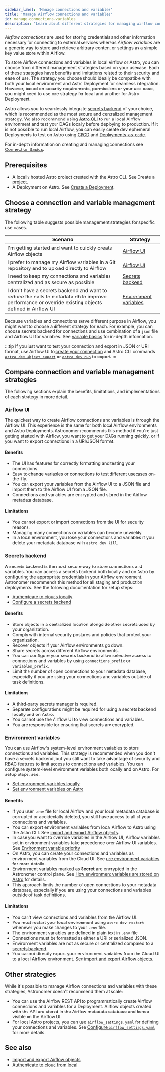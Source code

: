 ```yaml
---
sidebar_label: 'Manage connections and variables'
title: 'Manage Airflow connections and variables'
id: manage-connections-variables
description: "Learn about different strategies for managing Airflow connections and variables in local environments and on Astro"
---
```


*Airflow connections* are used for storing credentials and other information necessary for connecting to external services whereas *Airflow variables* are a generic way to store and retrieve arbitrary content or settings as a simple key value store within Airflow.

To store Airflow connections and variables in local Airflow or Astro, you can choose from different management strategies based on your usecase. Each of these strategies have benefits and limitations related to their security and ease of use. The strategy you choose should ideally be compatible with both your local environment and Astro Deployment for seamless integration. However, based on security requirements, permissions or your use-case, you might need to use one strategy for local and another for Astro Deployment.

Astro allows you to seamlessly integrate [secrets backend](secrets-backend.md) of your choice, which is recommended as the most secure and centralized management strategy. We also recommend using [Astro CLI](cli/overview.md) to run a local Airflow environment and test your DAGs locally before deploying to production. If it is not possible to run local Airflow, you can easily create dev ephemeral Deployments to test on Astro using [CI/CD](set-up-ci-cd.md#create-a-cicd-pipeline) and [Deployments-as-code](manage-deployments-as-code.md#create-a-deployment-from-a-template-file).

For in-depth information on creating and managing connections see [Connection Basics](https://docs.astronomer.io/learn/connections).

## Prerequisites

- A locally hosted Astro project created with the Astro CLI. See [Create a project](develop-project.md#create-an-astro-project).
- A Deployment on Astro. See [Create a Deployment](create-deployment.md).

## Choose a connection and variable management strategy

The following table suggests possible management strategies for specific use cases.

| Scenario | Strategy |
|----------|----------|
| I'm getting started and want to quickly create Airflow objects | [Airflow UI](https://docs.astronomer.io/learn/connections#defining-connections-in-the-airflow-ui) |
| I prefer to manage my Airflow variables in a Git repository and to upload directly to Airflow | [Airflow UI](https://docs.astronomer.io/learn/connections#defining-connections-in-the-airflow-ui) |
| I need to keep my connections and variables centralized and as secure as possible | [Secrets backend](secrets-backend.md#benefits) |
| I don't have a secrets backend and want to reduce the calls to metadata db to improve performance or override existing objects defined in Airflow UI | [Environment variables](environment-variables.md) |

Because variables and connections serve different purpose in Airflow, you might want to choose a different strategy for each. For example, you can choose secrets backend for connections and use combination of a `json` file and Airflow UI for variables. See [variable basics](https://docs.astronomer.io/learn/) for in-depth information.

:::tip
If you just want to test your connection and export in JSON or URI format, use Airflow UI to [create your connection](https://docs.astronomer.io/learn/connections#defining-connections-in-the-airflow-ui) and Astro CLI commands [`astro dev object export`](https://docs.astronomer.io/astro/cli/astro-dev-object-export) or [`astro dev run`](https://docs.astronomer.io/astro/cli/astro-dev-run) to export.
:::

## Compare connection and variable management strategies 

The following sections explain the benefits, limitations, and implementations of each strategy in more detail.

### Airflow UI

The quickest way to create Airflow connections and variables is through the Airflow UI. This experience is the same for both local Airflow environments and Astro Deployments. Astronomer recommends this method if you're just getting started with Airflow, you want to get your DAGs running quickly, or if you want to export connections in a URI/JSON format.

#### Benefits

- The UI has features for correctly formatting and testing your connections.
- Easy to change variables or connections to test different usecases on-the-fly.
- You can export your variables from the Airflow UI to a JSON file and import them to the Airflow UI from a JSON file.
- Connections and variables are encrypted and stored in the Airflow metadata database.

#### Limitations

- You cannot export or import connections from the UI for security reasons.
- Managing many connections or variables can become unwieldy.
- In a local environment, you lose your connections and variables if you delete your metadata database with `astro dev kill`.

### Secrets backend

A secrets backend is the most secure way to store connections and variables. You can access a secrets backend both locally and on Astro by configuring the appropriate credentials in your Airflow environment. Astronomer recommends this method for all staging and production deployments. See the following documentation for setup steps:

- [Authenticate to clouds locally](cli/authenticate-to-clouds.md)
- [Configure a secrets backend](secrets-backend.md)

#### Benefits

- Store objects in a centralized location alongside other secrets used by your organization.
- Comply with internal security postures and policies that protect your organization.
- Recover objects if your Airflow environments go down.
- Share secrets across different Airflow environments.
- You can configure your secrets backend to allow selective access to connections and variables by using `connections_prefix` or `variables_prefix`. 
- Limit the number of open connections to your metadata database, especially if you are using your connections and variables outside of task definitions.

#### Limitations

- A third-party secrets manager is required.
- Separate configurations might be required for using a secrets backend locally and on Astro.
- You cannot use the Airflow UI to view connections and variables.
- You are responsible for ensuring that secrets are encrypted.

### Environment variables

You can use Airflow's system-level environment variables to store connections and variables. This strategy is recommended when you don't have a secrets backend, but you still want to take advantage of security and RBAC features to limit access to connections and variables. You can configure system-level environment variables both locally and on Astro. For setup steps, see:

- [Set environment variables locally](develop-project.md#set-environment-variables-locally)
- [Set environment variables on Astro](environment-variables.md#add-airflow-connections-and-variables-using-environment-variables)

#### Benefits

- If you user `.env` file for local Airflow and your local metadata database is corrupted or accidentally deleted, you still have access to all of your connections and variables.
- You can export environment variables from local Airflow to Astro using the Astro CLI. See [import and export Airflow objects](import-export-airflow-objects#environment-variables).
- In case you want to override variables in the Airflow UI, Airflow variables set in environment variables take precedence over Airflow UI variables. See [Environment variable priority](environment-variables.md#environment-variable-priority)
- On Astro, you can create your connections and variables as environment variables from the Cloud UI. See [use environment variables](environment-variables.md#set-environment-variables-in-the-cloud-ui) for more details. 
- Environment variables marked as **Secret** are encrypted in the Astronomer control plane. See [How environment variables are stored on Astro](environment-variables.md#how-environment-variables-are-stored-on-astro) for details.
- This approach limits the number of open connections to your metadata database, especially if you are using your connections and variables outside of task definitions.

#### Limitations

- You can't view connections and variables from the Airflow UI. 
- You must restart your local environment using `astro dev restart` whenever you make changes to your `.env` file.
- The environment variables are defined in plain text in `.env` file.
- Connections must be formatted as either a URI or serialized JSON.
- Environment variables are not as secure or centralized compared to a [secrets backend](secrets-backend.md).
- You cannot directly export your environment variables from the Cloud UI to a local Airflow environment. See [import and export Airflow objects](import-export-airflow-objects#environment-variables).

## Other strategies

While it's possible to manage Airflow connections and variables with these strategies, Astronomer doesn't recommend them at scale: 

- You can use the Airflow REST API to programmatically create Airflow connections and variables for a Deployment. Airflow objects created with the API are stored in the Airflow metadata database and hence visible on the Airflow UI.
- For local Astro projects, you can use `airflow_settings.yaml` for defining your connections and variables. See [Configure `airflow_settings.yaml`](develop-project.md#configure-airflow_settingsyaml-local-development-only) for more details.

## See also
- [Import and export Airflow objects](import-export-airflow-objects)
- [Authenticate to cloud from local](cli/authenticate-to-clouds)